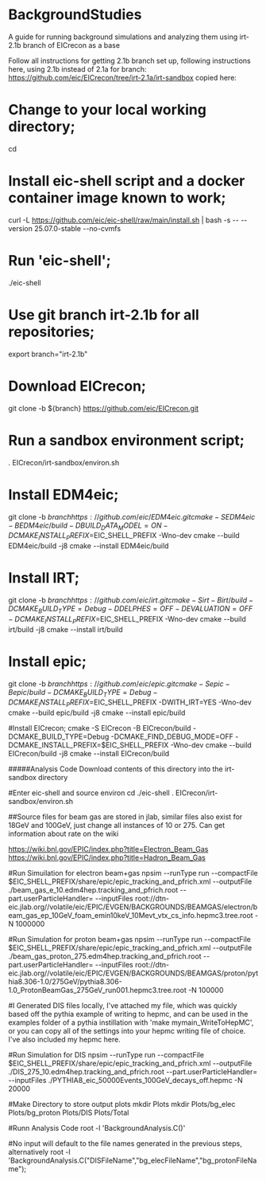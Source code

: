 # BackgroundStudies
A guide for running background simulations and analyzing them using irt-2.1b branch of EICrecon as a base

Follow all instructions for getting 2.1b branch set up, following instructions here, using 2.1b instead of 2.1a for branch:
https://github.com/eic/EICrecon/tree/irt-2.1a/irt-sandbox
copied here:

# Change to your local working directory;
cd <your-working-directory>

# Install eic-shell script and a docker container image known to work;
curl -L https://github.com/eic/eic-shell/raw/main/install.sh     | bash -s --  --version 25.07.0-stable --no-cvmfs

# Run 'eic-shell';
./eic-shell

# Use git branch irt-2.1b for all repositories;
export branch="irt-2.1b"

# Download EICrecon;
git clone -b ${branch} https://github.com/eic/EICrecon.git

# Run a sandbox environment script;
. EICrecon/irt-sandbox/environ.sh

# Install EDM4eic;
git clone -b ${branch} https://github.com/eic/EDM4eic.git
cmake -S EDM4eic -B EDM4eic/build -DBUILD_DATA_MODEL=ON -DCMAKE_INSTALL_PREFIX=$EIC_SHELL_PREFIX -Wno-dev
cmake --build EDM4eic/build -j8
cmake --install EDM4eic/build

# Install IRT;
git clone -b ${branch} https://github.com/eic/irt.git
cmake -S irt -B irt/build -DCMAKE_BUILD_TYPE=Debug -DDELPHES=OFF -DEVALUATION=OFF -DCMAKE_INSTALL_PREFIX=$EIC_SHELL_PREFIX -Wno-dev
cmake --build irt/build -j8
cmake --install irt/build

# Install epic;
git clone -b  ${branch} https://github.com/eic/epic.git
cmake -S epic -B epic/build -DCMAKE_BUILD_TYPE=Debug -DCMAKE_INSTALL_PREFIX=$EIC_SHELL_PREFIX -DWITH_IRT=YES -Wno-dev
cmake --build epic/build -j8
cmake --install epic/build

#Install EICrecon;
cmake -S EICrecon -B EICrecon/build -DCMAKE_BUILD_TYPE=Debug -DCMAKE_FIND_DEBUG_MODE=OFF -DCMAKE_INSTALL_PREFIX=$EIC_SHELL_PREFIX -Wno-dev
cmake --build EICrecon/build -j8
cmake --install EICrecon/build



#####Analysis Code
Download contents of this directory into the irt-sandbox directory

#Enter eic-shell and source environ
cd <your-working-directory>
./eic-shell
. EICrecon/irt-sandbox/environ.sh

##Source files for beam gas are stored in jlab, similar files also exist for 18GeV and 100GeV, just change all instances of 10 or 275.  Can get information about rate on the wiki

https://wiki.bnl.gov/EPIC/index.php?title=Electron_Beam_Gas
https://wiki.bnl.gov/EPIC/index.php?title=Hadron_Beam_Gas


#Run Simuilation for electron beam+gas
npsim --runType run --compactFile $EIC_SHELL_PREFIX/share/epic/epic_tracking_and_pfrich.xml --outputFile ./beam_gas_e_10.edm4hep.tracking_and_pfrich.root --part.userParticleHandler= --inputFiles root://dtn-eic.jlab.org//volatile/eic/EPIC/EVGEN/BACKGROUNDS/BEAMGAS/electron/beam_gas_ep_10GeV_foam_emin10keV_10Mevt_vtx_cs_info.hepmc3.tree.root -N 1000000

#Run Simulation for proton beam+gas
npsim --runType run --compactFile $EIC_SHELL_PREFIX/share/epic/epic_tracking_and_pfrich.xml --outputFile ./beam_gas_proton_275.edm4hep.tracking_and_pfrich.root --part.userParticleHandler= --inputFiles root://dtn-eic.jlab.org//volatile/eic/EPIC/EVGEN/BACKGROUNDS/BEAMGAS/proton/pythia8.306-1.0/275GeV/pythia8.306-1.0_ProtonBeamGas_275GeV_run001.hepmc3.tree.root -N 100000

#I Generated DIS files locally, I've attached my file, which was quickly based off the pythia example of writing to hepmc, and can be used in the examples folder of a pythia instillation with 'make mymain_WriteToHepMC', or you can copy all of the settings into your hepmc writing file of choice.  I've also included my hepmc here.

#Run Simulation for DIS
npsim --runType run --compactFile $EIC_SHELL_PREFIX/share/epic/epic_tracking_and_pfrich.xml --outputFile ./DIS_275_10.edm4hep.tracking_and_pfrich.root --part.userParticleHandler= --inputFiles ./PYTHIA8_eic_50000Events_100GeV_decays_off.hepmc -N 20000


#Make Directory to store output plots
mkdir Plots
mkdir Plots/bg_elec Plots/bg_proton Plots/DIS Plots/Total

#Runn Analysis Code
root -l 'BackgroundAnalysis.C()'

#No input will default to the file names generated in the previous steps, alternatively
root -l 'BackgroundAnalysis.C("DISFileName","bg_elecFileName","bg_protonFileName");









